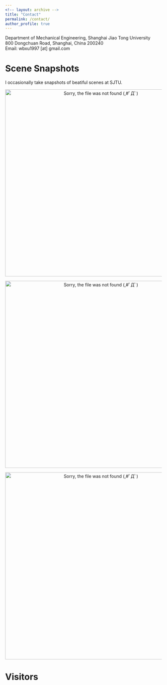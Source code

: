 ```yaml
---
<!-- layout: archive -->
title: "Contact"
permalink: /contact/
author_profile: true
---
```


Department of Mechanical Engineering, Shanghai Jiao Tong University  
800 Dongchuan Road, Shanghai, China 200240  
Email: wbxu1997 [at] gmail.com  

# Scene Snapshots
I occasionally take snapshots of beatiful scenes at SJTU.

 <div>
  <p align="center">
  <img src="https://raw.githubusercontent.com/Wenbin-Xu/Wenbin-Xu.github.io/master/images/morning_rooftop.jpg?raw=true" alt="Sorry, the file was not found (,#ﾟДﾟ)  " style="width: 600px;"/> 
</p>
  <!--<p  align="center">Fig.1 Setup of the Life-sized Humanoid. Real Robot (left) and 3D Model (Right)</p>-->
 </div>
 
 <div>
  <p align="center">
  <img src="https://raw.githubusercontent.com/Wenbin-Xu/Wenbin-Xu.github.io/master/images/evening_lawn.jpg?raw=true" alt="Sorry, the file was not found (,#ﾟДﾟ)  " style="width: 600px;"/> 
</p>
  <!--<p  align="center">Fig.1 Setup of the Life-sized Humanoid. Real Robot (left) and 3D Model (Right)</p>-->
 </div>
 
 <div>
  <p align="center">
  <img src="https://raw.githubusercontent.com/Wenbin-Xu/Wenbin-Xu.github.io/master/images/evening_lake.jpg?raw=true" alt="Sorry, the file was not found (,#ﾟДﾟ)  " style="width: 600px;"/> 
</p>
  <!--<p  align="center">Fig.1 Setup of the Life-sized Humanoid. Real Robot (left) and 3D Model (Right)</p>-->
 </div>
 
# Visitors
<script type="text/javascript" id="clustrmaps" src="//cdn.clustrmaps.com/map_v2.js?d=nseavQHNri_OdvUliAiYdODGOCLGv2lP-lYmivquSuo&cl=ffffff&w=a"></script>

